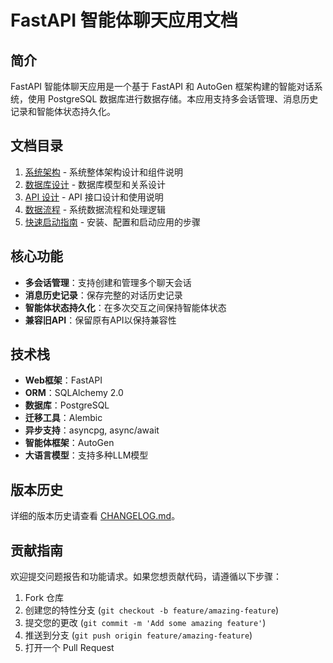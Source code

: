 # FastAPI 智能体聊天应用文档

## 简介

FastAPI 智能体聊天应用是一个基于 FastAPI 和 AutoGen 框架构建的智能对话系统，使用 PostgreSQL 数据库进行数据存储。本应用支持多会话管理、消息历史记录和智能体状态持久化。

## 文档目录

1. [系统架构](./architecture.md) - 系统整体架构设计和组件说明
2. [数据库设计](./database_design.md) - 数据库模型和关系设计
3. [API 设计](./api_design.md) - API 接口设计和使用说明
4. [数据流程](./data_flow.md) - 系统数据流程和处理逻辑
5. [快速启动指南](./quick_start.md) - 安装、配置和启动应用的步骤

## 核心功能

- **多会话管理**：支持创建和管理多个聊天会话
- **消息历史记录**：保存完整的对话历史记录
- **智能体状态持久化**：在多次交互之间保持智能体状态
- **兼容旧API**：保留原有API以保持兼容性

## 技术栈

- **Web框架**：FastAPI
- **ORM**：SQLAlchemy 2.0
- **数据库**：PostgreSQL
- **迁移工具**：Alembic
- **异步支持**：asyncpg, async/await
- **智能体框架**：AutoGen
- **大语言模型**：支持多种LLM模型

## 版本历史

详细的版本历史请查看 [CHANGELOG.md](../CHANGELOG.md)。

## 贡献指南

欢迎提交问题报告和功能请求。如果您想贡献代码，请遵循以下步骤：

1. Fork 仓库
2. 创建您的特性分支 (`git checkout -b feature/amazing-feature`)
3. 提交您的更改 (`git commit -m 'Add some amazing feature'`)
4. 推送到分支 (`git push origin feature/amazing-feature`)
5. 打开一个 Pull Request
